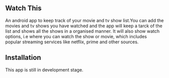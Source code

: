 ## Watch This
An android app to keep track of your movie and tv show list.You can add the movies and tv shows you have watched and the app will keep a tarck of the list and shows all the shows in a organised manner. It will also show watch options, i.e where you can watch the show or movie, which includes popular streaming services like netflix, prime and other sources.

## Installation
This app is still in development stage.
